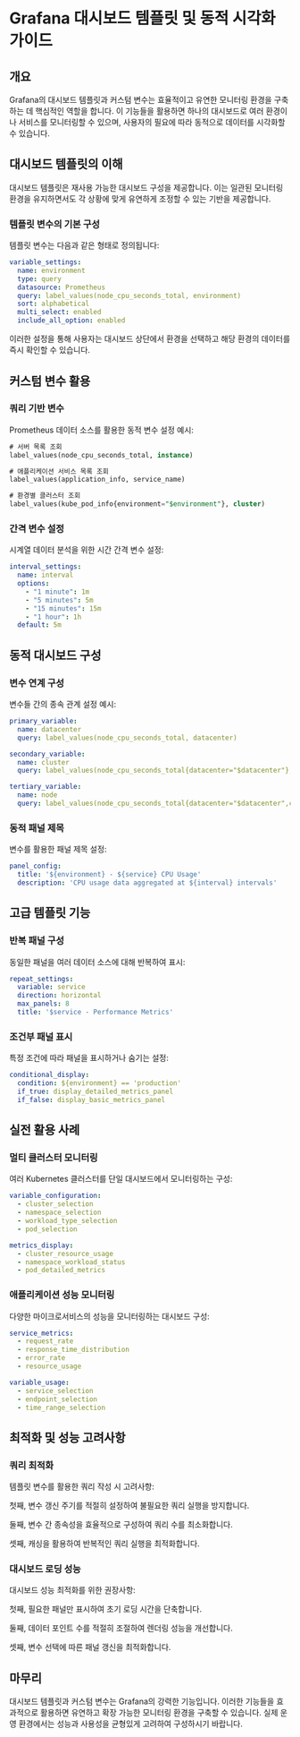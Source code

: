 # Grafana 대시보드 템플릿 및 동적 시각화 가이드

## 개요

Grafana의 대시보드 템플릿과 커스텀 변수는 효율적이고 유연한 모니터링 환경을 구축하는 데 핵심적인 역할을 합니다. 이 기능들을 활용하면 하나의 대시보드로 여러 환경이나 서비스를 모니터링할 수 있으며, 사용자의 필요에 따라 동적으로 데이터를 시각화할 수 있습니다.

## 대시보드 템플릿의 이해

대시보드 템플릿은 재사용 가능한 대시보드 구성을 제공합니다. 이는 일관된 모니터링 환경을 유지하면서도 각 상황에 맞게 유연하게 조정할 수 있는 기반을 제공합니다.

### 템플릿 변수의 기본 구성

템플릿 변수는 다음과 같은 형태로 정의됩니다:

```yaml
variable_settings:
  name: environment
  type: query
  datasource: Prometheus
  query: label_values(node_cpu_seconds_total, environment)
  sort: alphabetical
  multi_select: enabled
  include_all_option: enabled
```

이러한 설정을 통해 사용자는 대시보드 상단에서 환경을 선택하고 해당 환경의 데이터를 즉시 확인할 수 있습니다.

## 커스텀 변수 활용

### 쿼리 기반 변수

Prometheus 데이터 소스를 활용한 동적 변수 설정 예시:

```sql
# 서버 목록 조회
label_values(node_cpu_seconds_total, instance)

# 애플리케이션 서비스 목록 조회
label_values(application_info, service_name)

# 환경별 클러스터 조회
label_values(kube_pod_info{environment="$environment"}, cluster)
```

### 간격 변수 설정

시계열 데이터 분석을 위한 시간 간격 변수 설정:

```yaml
interval_settings:
  name: interval
  options:
    - "1 minute": 1m
    - "5 minutes": 5m
    - "15 minutes": 15m
    - "1 hour": 1h
  default: 5m
```

## 동적 대시보드 구성

### 변수 연계 구성

변수들 간의 종속 관계 설정 예시:

```yaml
primary_variable:
  name: datacenter
  query: label_values(node_cpu_seconds_total, datacenter)

secondary_variable:
  name: cluster
  query: label_values(node_cpu_seconds_total{datacenter="$datacenter"}, cluster)

tertiary_variable:
  name: node
  query: label_values(node_cpu_seconds_total{datacenter="$datacenter",cluster="$cluster"}, instance)
```

### 동적 패널 제목

변수를 활용한 패널 제목 설정:

```yaml
panel_config:
  title: '${environment} - ${service} CPU Usage'
  description: 'CPU usage data aggregated at ${interval} intervals'
```

## 고급 템플릿 기능

### 반복 패널 구성

동일한 패널을 여러 데이터 소스에 대해 반복하여 표시:

```yaml
repeat_settings:
  variable: service
  direction: horizontal
  max_panels: 8
  title: '$service - Performance Metrics'
```

### 조건부 패널 표시

특정 조건에 따라 패널을 표시하거나 숨기는 설정:

```yaml
conditional_display:
  condition: ${environment} == 'production'
  if_true: display_detailed_metrics_panel
  if_false: display_basic_metrics_panel
```

## 실전 활용 사례

### 멀티 클러스터 모니터링

여러 Kubernetes 클러스터를 단일 대시보드에서 모니터링하는 구성:

```yaml
variable_configuration:
  - cluster_selection
  - namespace_selection
  - workload_type_selection
  - pod_selection

metrics_display:
  - cluster_resource_usage
  - namespace_workload_status
  - pod_detailed_metrics
```

### 애플리케이션 성능 모니터링

다양한 마이크로서비스의 성능을 모니터링하는 대시보드 구성:

```yaml
service_metrics:
  - request_rate
  - response_time_distribution
  - error_rate
  - resource_usage

variable_usage:
  - service_selection
  - endpoint_selection
  - time_range_selection
```

## 최적화 및 성능 고려사항

### 쿼리 최적화

템플릿 변수를 활용한 쿼리 작성 시 고려사항:

첫째, 변수 갱신 주기를 적절히 설정하여 불필요한 쿼리 실행을 방지합니다.

둘째, 변수 간 종속성을 효율적으로 구성하여 쿼리 수를 최소화합니다.

셋째, 캐싱을 활용하여 반복적인 쿼리 실행을 최적화합니다.

### 대시보드 로딩 성능

대시보드 성능 최적화를 위한 권장사항:

첫째, 필요한 패널만 표시하여 초기 로딩 시간을 단축합니다.

둘째, 데이터 포인트 수를 적절히 조절하여 렌더링 성능을 개선합니다.

셋째, 변수 선택에 따른 패널 갱신을 최적화합니다.

## 마무리

대시보드 템플릿과 커스텀 변수는 Grafana의 강력한 기능입니다. 이러한 기능들을 효과적으로 활용하면 유연하고 확장 가능한 모니터링 환경을 구축할 수 있습니다. 실제 운영 환경에서는 성능과 사용성을 균형있게 고려하여 구성하시기 바랍니다.